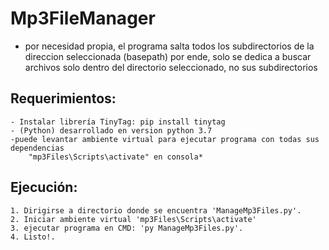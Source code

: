 # Mp3FileManager

- por necesidad propia, el programa salta todos los subdirectorios de la direccion seleccionada (basepath)
    por ende, solo se dedica a buscar archivos solo dentro del directorio seleccionado, no sus subdirectorios

## Requerimientos:
    - Instalar librería TinyTag: pip install tinytag
    - (Python) desarrollado en version python 3.7
    -puede levantar ambiente virtual para ejecutar programa con todas sus dependencias
        "mp3Files\Scripts\activate" en consola*

## Ejecución:
    1. Dirigirse a directorio donde se encuentra 'ManageMp3Files.py'.
    2. Iniciar ambiente virtual 'mp3Files\Scripts\activate'
    3. ejecutar programa en CMD: 'py ManageMp3Files.py'.
    4. Listo!.
